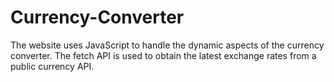 # Currency-Converter
The website uses JavaScript to handle the dynamic aspects of the currency converter.
The fetch API is used to obtain the latest exchange rates from a public currency API.
